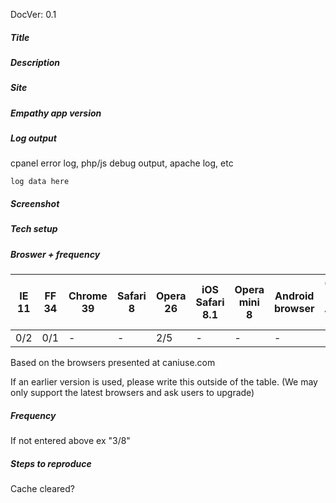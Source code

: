 DocVer: 0.1


##### Title

##### Description

##### Site

##### Empathy app version

##### Log output
cpanel error log, php/js debug output, apache log, etc
```
log data here
```

##### Screenshot

##### Tech setup

##### Broswer + frequency
IE 11 | FF 34 | Chrome 39 | Safari 8 | Opera 26 | iOS Safari 8.1 | Opera mini 8 | Android browser | Chrome for Android 39
--- | --- | --- | --- | --- | --- | --- | --- | ---
0/2 | 0/1 | - | - | 2/5 | - | - | - | -

Based on the browsers presented at caniuse.com

If an earlier version is used, please write this outside of the table. (We may only support the latest browsers and ask users to upgrade)

##### Frequency
If not entered above
ex "3/8"

##### Steps to reproduce
Cache cleared?

